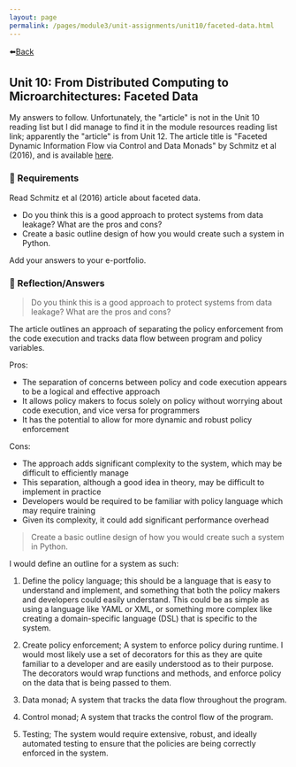```yaml
---
layout: page
permalink: /pages/module3/unit-assignments/unit10/faceted-data.html
---
```


⬅️[Back](/pages/module3/unit-assignments/unit10/m3u10.html)

## Unit 10: From Distributed Computing to Microarchitectures: Faceted Data

My answers to follow. Unfortunately, the "article" is not in the Unit 10 reading list but I did manage to find it in the module resources reading list link; apparently the "article" is from Unit 12. The article title is "Faceted Dynamic Information Flow via Control and Data Monads" by Schmitz et al (2016), and is available [here](http://kennknowles.com/research/schmitz-rhodes-austin-knowles-flanagan.post.16.faceted.pdf).

### 📝 Requirements

Read Schmitz et al (2016) article about faceted data.
- Do you think this is a good approach to protect systems from data leakage? What are the pros and cons?
- Create a basic outline design of how you would create such a system in Python. 

Add your answers to your e-portfolio.

### 🤔 Reflection/Answers

> Do you think this is a good approach to protect systems from data leakage? What are the pros and cons?

The article outlines an approach of separating the policy enforcement from the code execution and tracks data flow between program and policy variables.

Pros:
- The separation of concerns between policy and code execution appears to be a logical and effective approach
- It allows policy makers to focus solely on policy without worrying about code execution, and vice versa for programmers
- It has the potential to allow for more dynamic and robust policy enforcement

Cons:
- The approach adds significant complexity to the system, which may be difficult to efficiently manage
- This separation, although a good idea in theory, may be difficult to implement in practice
- Developers would be required to be familiar with policy language which may require training
- Given its complexity, it could add significant performance overhead

> Create a basic outline design of how you would create such a system in Python. 

I would define an outline for a system as such:

1. Define the policy language; this should be a language that is easy to understand and implement, and something that both the policy makers and developers could easily understand. This could be as simple as using a language like YAML or XML, or something more complex like creating a domain-specific language (DSL) that is specific to the system.

2. Create policy enforcement; A system to enforce policy during runtime. I would most likely use a set of decorators for this as they are quite familiar to a developer and are easily understood as to their purpose. The decorators would wrap functions and methods, and enforce policy on the data that is being passed to them.

3. Data monad; A system that tracks the data flow throughout the program.

4. Control monad; A system that tracks the control flow of the program.

5. Testing; The system would require extensive, robust, and ideally automated testing to ensure that the policies are being correctly enforced in the system.
